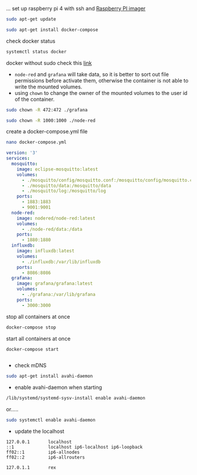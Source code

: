 ... set up raspberry pi 4 with ssh and [Raspberry PI imager](https://www.raspberrypi.com/software/)

```bash
sudo apt-get update
```

```bash
sudo apt-get install docker-compose
```

check docker status
```bash
systemctl status docker
```

docker without sudo check this [link](https://github.com/sindresorhus/guides/blob/main/docker-without-sudo.md)


- `node-red` and `grafana` will take data, so it is better to sort out file permissions before activate them, otherwise the container is not able to write the mounted volumes. 
- using `chown` to change the owner of the mounted volumes to the user id of the container.
```bash
sudo chown -R 472:472 ./grafana
```

```bash
sudo chown -R 1000:1000 ./node-red
```


create a docker-compose.yml file
```bash
nano docker-compose.yml
```

```yml
version: '3'
services:
  mosquitto:
    image: eclipse-mosquitto:latest
    volumes:
      - ./mosquitto/config/mosquitto.conf:/mosquitto/config/mosquitto.conf
      - ./mosquitto/data:/mosquitto/data
      - ./mosquitto/log:/mosquitto/log
    ports:
      - 1883:1883
      - 9001:9001
  node-red:
    image: nodered/node-red:latest
    volumes:
      - ./node-red/data:/data
    ports:
      - 1880:1880
  influxdb:
    image: influxdb:latest
    volumes:
      - ./influxdb:/var/lib/influxdb
    ports:
      - 8086:8086
  grafana:
    image: grafana/grafana:latest
    volumes:
      - ./grafana:/var/lib/grafana
    ports:
      - 3000:3000
```

stop all containers at once
```bash
docker-compose stop
```

start all containers at once
```bash
docker-compose start
```

```bash
```

- check mDNS
```bash
sudo apt-get install avahi-daemon
```

- enable avahi-daemon when starting
```bash
/lib/systemd/systemd-sysv-install enable avahi-daemon
```
or.....
```bash
sudo systemctl enable avahi-daemon
```

- update the localhost
```nano
127.0.0.1       localhost
::1             localhost ip6-localhost ip6-loopback
ff02::1         ip6-allnodes
ff02::2         ip6-allrouters

127.0.1.1       rex
```

